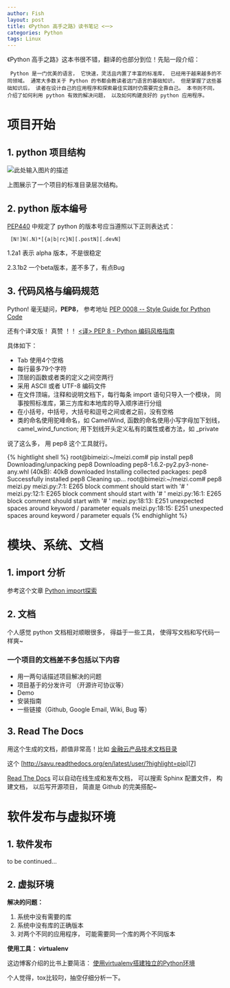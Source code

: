 ```yaml
---
author: Fish
layout: post
title: 《Python 高手之路》读书笔记 <一>
categories: Python 
tags: Linux 
---
```


 《Python 高手之路》这本书很不错，翻译的也部分到位！先贴一段介绍：

     Python 是一门优美的语言， 它快速，灵活且内置了丰富的标准库， 已经用于越来越多的不同领域。 通常大多数关于 Python 的书都会教读者这门语言的基础知识， 但是掌握了这些基础知识后， 读者在设计自己的应用程序和探索最佳实践时仍需要完全靠自己。 本书则不同， 介绍了如何利用 python 有效的解决问题， 以及如何构建良好的 python 应用程序。

# 项目开始

## 1. python 项目结构

![此处输入图片的描述][1]

上图展示了一个项目的标准目录层次结构。

## 2. python 版本编号

[PEP440][2] 中规定了 python 的版本号应当遵照以下正则表达式：

     [N!]N(.N)*[{a|b|rc}N][.postN][.devN]
     
1.2a1 表示 alpha 版本，不是很稳定

2.3.1b2 一个beta版本，差不多了，有点Bug

## 3. 代码风格与编码规范

Python! 毫无疑问，<b>PEP8</b>， 参考地址 [PEP 0008 -- Style Guide for Python Code][3]

还有个译文版！ 真赞 ！！  [<译> PEP 8 - Python 编码风格指南][4]
<!--more-->
具体如下：

* Tab 使用4个空格
* 每行最多79个字符
* 顶层的函数或者类的定义之间空两行
* 采用 ASCII 或者 UTF-8 编码文件
* 在文件顶端，注释和说明文档下，每行每条 import 语句只导入一个模块， 同事按照标准库，第三方库和本地库的导入顺序进行分组
* 在小括号，中括号，大括号和逗号之间或者之前，没有空格
* 类的命名使用驼峰命名，如 CamelWind, 函数的命名使用小写字母加下划线， camel_wind_function; 用下划线开头定义私有的属性或者方法，如 _private

说了这么多， 用 pep8 这个工具就行。

{% hightlight shell %}
root@bimeizi:~/meizi.com# pip install pep8
Downloading/unpacking pep8
  Downloading pep8-1.6.2-py2.py3-none-any.whl (40kB): 40kB downloaded
Installing collected packages: pep8
Successfully installed pep8
Cleaning up...
root@bimeizi:~/meizi.com# pep8 meizi.py
meizi.py:7:1: E265 block comment should start with '# '
meizi.py:12:1: E265 block comment should start with '# '
meizi.py:16:1: E265 block comment should start with '# '
meizi.py:18:13: E251 unexpected spaces around keyword / parameter equals
meizi.py:18:15: E251 unexpected spaces around keyword / parameter equals
{% endhighlight %}

# 模块、系统、文档

## 1. import 分析

参考这个文章 [Python import探索][5]

## 2. 文档
个人感觉 python 文档相对顺眼很多， 得益于一些工具， 使得写文档和写代码一样爽~

### 一个项目的文档差不多包括以下内容

* 用一两句话描述项目解决的问题
* 项目基于的分发许可 （开源许可协议等）
* Demo
* 安装指南
* 一些链接（Github, Google Email, Wiki, Bug 等）

## 3. Read The Docs
用这个生成的文档，颜值非常高！比如
 [金融云产品技术文档目录][6]

这个 [http://savu.readthedocs.org/en/latest/user/?highlight=pip][7]

[Read The Docs][8]  可以自动在线生成和发布文档， 可以搜索 Sphinx 配置文件， 构建文档， 以后写开源项目， 简直是 Github 的完美搭配~

# 软件发布与虚拟环境

## 1. 软件发布

to be continued...

## 2. 虚拟环境
**解决的问题：**
1. 系统中没有需要的库
2. 系统中没有库的正确版本
3. 对两个不同的应用程序， 可能需要同一个库的两个不同版本

**使用工具： virtualenv**

这边博客介绍的比书上要简洁： [使用virtualenv搭建独立的Python环境][9]

个人觉得，tox比较叼，抽空仔细分析一下。


  [1]: https://t.alipayobjects.com/images/rmsweb/T10MFhXfFbXXXXXXXX.JPG
  [2]: https://www.python.org/dev/peps/pep-0440/
  [3]: https://www.python.org/dev/peps/pep-000840/
  [4]: http://damnever.github.io/2015/04/24/PEP8-style-guide-for-python-code/
  [5]: http://love67.net/2015/07/18/python-import/
  [6]: http://doc.alipay.net/middleware/index.html
  [7]: http://savu.readthedocs.org/en/latest/user/?highlight=pip
  [8]: http://readthedocs.orgeadthedocs.org/en/latest/user/?highlight=pip
  [9]: http://qicheng0211.blog.51cto.com/3958621/1561685test/user/?highlight=pip
